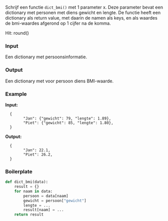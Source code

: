 Schrijf een functie `dict_bmi()` met 1 parameter x. Deze parameter bevat een dictionary met personen met diens gewicht en lengte. De functie heeft een dictionary als return value, met daarin de namen als keys, en als waardes de bmi-waardes afgerond op 1 cijfer na de komma.

Hit: round()

### Input

Een dictionary met persoonsinformatie.

### Output

Een dictionary met voor persoon diens BMI-waarde.

### Example

**Input:**

      {
            "Jan": {"gewicht": 79, "lengte": 1.89},
            "Piet": {"gewicht": 85, "lengte": 1.80},
      }

**Output:**

      {
            "Jan": 22.1,
            "Piet": 26.2,
      }


### Boilerplate

```python
def dict_bmi(data):
    result = {}
    for naam in data:
        persoon = data[naam]
        gewicht = persoon["gewicht"]
        lengte = ...
        result[naam] = ...
    return result
```